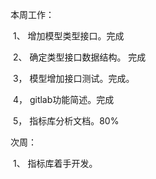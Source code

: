 本周工作：

​	1、 增加模型类型接口。完成

​	2、 确定类型接口数据结构。 完成

​	3， 模型增加接口测试。完成。

​	4， gitlab功能简述。完成

​	5， 指标库分析文档。80%

次周：

​	1、 指标库着手开发。

